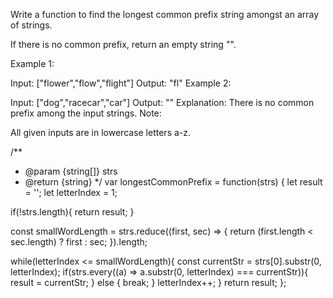 Write a function to find the longest common prefix string amongst an array of strings.

If there is no common prefix, return an empty string "".

Example 1:

Input: ["flower","flow","flight"]
Output: "fl"
Example 2:

Input: ["dog","racecar","car"]
Output: ""
Explanation: There is no common prefix among the input strings.
Note:

All given inputs are in lowercase letters a-z.

/**
 * @param {string[]} strs
 * @return {string}
 */
var longestCommonPrefix = function(strs) {
  let result = '';
  let letterIndex = 1;

  if(!strs.length){
      return result;
  }
    
  const smallWordLength = strs.reduce((first, sec) => {
      return (first.length < sec.length) ? first : sec;
  }).length;
    
  while(letterIndex <= smallWordLength){
    const currentStr = strs[0].substr(0, letterIndex);
    if(strs.every((a) => a.substr(0, letterIndex) === currentStr)){
        result = currentStr;
    } else {
      break;
    }
    letterIndex++;
  }
  return result;
};
```
